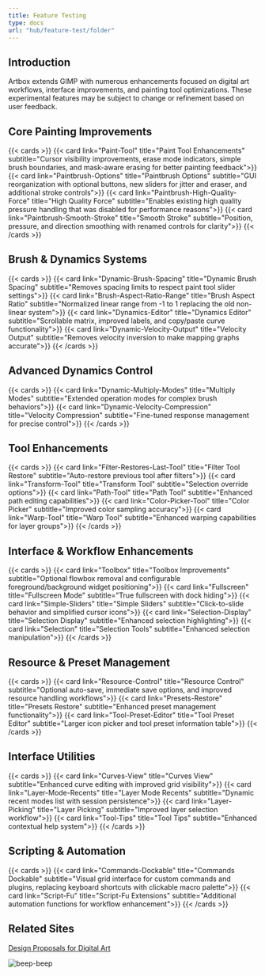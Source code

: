 ```yaml
---
title: Feature Testing
type: docs
url: "hub/feature-test/folder"
---
```


## Introduction

Artbox extends GIMP with numerous enhancements focused on digital art workflows, interface improvements, and painting tool optimizations. These experimental features may be subject to change or refinement based on user feedback.

## Core Painting Improvements

{{< cards >}}
  {{< card link="Paint-Tool" title="Paint Tool Enhancements" subtitle="Cursor visibility improvements, erase mode indicators, simple brush boundaries, and mask-aware erasing for better painting feedback">}}
  {{< card link="Paintbrush-Options" title="Paintbrush Options" subtitle="GUI reorganization with optional buttons, new sliders for jitter and eraser, and additional stroke controls">}}
  {{< card link="Paintbrush-High-Quality-Force" title="High Quality Force" subtitle="Enables existing high quality pressure handling that was disabled for performance reasons">}}
  {{< card link="Paintbrush-Smooth-Stroke" title="Smooth Stroke" subtitle="Position, pressure, and direction smoothing with renamed controls for clarity">}}
{{< /cards >}}

## Brush & Dynamics Systems

{{< cards >}}
  {{< card link="Dynamic-Brush-Spacing" title="Dynamic Brush Spacing" subtitle="Removes spacing limits to respect paint tool slider settings">}}
  {{< card link="Brush-Aspect-Ratio-Range" title="Brush Aspect Ratio" subtitle="Normalized linear range from -1 to 1 replacing the old non-linear system">}}
  {{< card link="Dynamics-Editor" title="Dynamics Editor" subtitle="Scrollable matrix, improved labels, and copy/paste curve functionality">}}
  {{< card link="Dynamic-Velocity-Output" title="Velocity Output" subtitle="Removes velocity inversion to make mapping graphs accurate">}}
{{< /cards >}}

## Advanced Dynamics Control

{{< cards >}}
  {{< card link="Dynamic-Multiply-Modes" title="Multiply Modes" subtitle="Extended operation modes for complex brush behaviors">}}
  {{< card link="Dynamic-Velocity-Compression" title="Velocity Compression" subtitle="Fine-tuned response management for precise control">}}
{{< /cards >}}

## Tool Enhancements

{{< cards >}}
  {{< card link="Filter-Restores-Last-Tool" title="Filter Tool Restore" subtitle="Auto-restore previous tool after filters">}}
  {{< card link="Transform-Tool" title="Transform Tool" subtitle="Selection override options">}}
  {{< card link="Path-Tool" title="Path Tool" subtitle="Enhanced path editing capabilities">}}
  {{< card link="Color-Picker-Tool" title="Color Picker" subtitle="Improved color sampling accuracy">}}
  {{< card link="Warp-Tool" title="Warp Tool" subtitle="Enhanced warping capabilities for layer groups">}}
{{< /cards >}}

## Interface & Workflow Enhancements

{{< cards >}}
  {{< card link="Toolbox" title="Toolbox Improvements" subtitle="Optional flowbox removal and configurable foreground/background widget positioning">}}
  {{< card link="Fullscreen" title="Fullscreen Mode" subtitle="True fullscreen with dock hiding">}}
  {{< card link="Simple-Sliders" title="Simple Sliders" subtitle="Click-to-slide behavior and simplified cursor icons">}}
  {{< card link="Selection-Display" title="Selection Display" subtitle="Enhanced selection highlighting">}}
  {{< card link="Selection" title="Selection Tools" subtitle="Enhanced selection manipulation">}}
{{< /cards >}}

## Resource & Preset Management

{{< cards >}}
  {{< card link="Resource-Control" title="Resource Control" subtitle="Optional auto-save, immediate save options, and improved resource handling workflows">}}
  {{< card link="Presets-Restore" title="Presets Restore" subtitle="Enhanced preset management functionality">}}
  {{< card link="Tool-Preset-Editor" title="Tool Preset Editor" subtitle="Larger icon picker and tool preset information table">}}
{{< /cards >}}

## Interface Utilities

{{< cards >}}
  {{< card link="Curves-View" title="Curves View" subtitle="Enhanced curve editing with improved grid visibility">}}
  {{< card link="Layer-Mode-Recents" title="Layer Mode Recents" subtitle="Dynamic recent modes list with session persistence">}}
  {{< card link="Layer-Picking" title="Layer Picking" subtitle="Improved layer selection workflow">}}
  {{< card link="Tool-Tips" title="Tool Tips" subtitle="Enhanced contextual help system">}}
{{< /cards >}}

## Scripting & Automation

{{< cards >}}
  {{< card link="Commands-Dockable" title="Commands Dockable" subtitle="Visual grid interface for custom commands and plugins, replacing keyboard shortcuts with clickable macro palette">}}
  {{< card link="Script-Fu" title="Script-Fu Extensions" subtitle="Additional automation functions for workflow enhancement">}}
{{< /cards >}}

## Related Sites

[Design Proposals for Digital Art](https://gitlab.gnome.org/americo_gobbo/GIMPBrushwork/-/boards)

![beep-beep](/images/gallery/red-rock_final.webp)